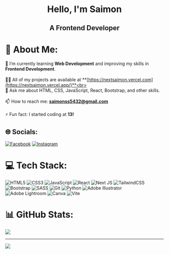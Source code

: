 <h1 align="center">Hello, I'm Saimon</h1>
<h2 align="center">A Frontend Developer</h2>

# 💫 About Me:

🌱 I’m currently learning **Web Development** and improving my skills in **Frontend Development**.<br><br>👨‍💻 All of my projects are available at **[https://nextsaimon.vercel.com](https://nextsaimon.vercel.app/)**<br><br>💬 Ask me about HTML, CSS, JavaScript, React, Bootstrap, and other skills.<br><br>📫 How to reach me: **saimonss5432@gmail.com**<br><br>⚡ Fun fact: I started coding at **13!**

## 🌐 Socials:

[![Facebook](https://img.shields.io/badge/Facebook-%231877F2.svg?logo=Facebook&logoColor=white)](https://facebook.com/next.saimon) [![Instagram](https://img.shields.io/badge/Instagram-%23E4405F.svg?logo=Instagram&logoColor=white)](https://instagram.com/next.saimon)

# 💻 Tech Stack:

![HTML5](https://img.shields.io/badge/html5-%23E34F26.svg?style=for-the-badge&logo=html5&logoColor=white) ![CSS3](https://img.shields.io/badge/css3-%231572B6.svg?style=for-the-badge&logo=css3&logoColor=white) ![JavaScript](https://img.shields.io/badge/javascript-%23323330.svg?style=for-the-badge&logo=javascript&logoColor=%23F7DF1E) ![React](https://img.shields.io/badge/react-%2320232a.svg?style=for-the-badge&logo=react&logoColor=%2361DAFB) ![Next JS](https://img.shields.io/badge/Next-black?style=for-the-badge&logo=next.js&logoColor=white) ![TailwindCSS](https://img.shields.io/badge/tailwindcss-%2338B2AC.svg?style=for-the-badge&logo=tailwind-css&logoColor=white) ![Bootstrap](https://img.shields.io/badge/bootstrap-%238511FA.svg?style=for-the-badge&logo=bootstrap&logoColor=white) ![SASS](https://img.shields.io/badge/SASS-hotpink.svg?style=for-the-badge&logo=SASS&logoColor=white) ![Git](https://img.shields.io/badge/git-%23F05033.svg?style=for-the-badge&logo=git&logoColor=white) ![Python](https://img.shields.io/badge/python-3670A0?style=for-the-badge&logo=python&logoColor=ffdd54) ![Adobe Illustrator](https://img.shields.io/badge/adobe%20illustrator-%23FF9A00.svg?style=for-the-badge&logo=adobe%20illustrator&logoColor=white) ![Adobe Lightroom](https://img.shields.io/badge/Adobe%20Lightroom-31A8FF.svg?style=for-the-badge&logo=Adobe%20Lightroom&logoColor=white) ![Canva](https://img.shields.io/badge/Canva-%2300C4CC.svg?style=for-the-badge&logo=Canva&logoColor=white) ![Vite](https://img.shields.io/badge/vite-%23646CFF.svg?style=for-the-badge&logo=vite&logoColor=white)

# 📊 GitHub Stats:

![](https://github-readme-stats.vercel.app/api/top-langs/?username=nextSaimon&theme=dark&hide_border=false&include_all_commits=false&count_private=false&layout=compact)

---

[![](https://visitcount.itsvg.in/api?id=nextSaimon&icon=0&color=0)](https://visitcount.itsvg.in)
